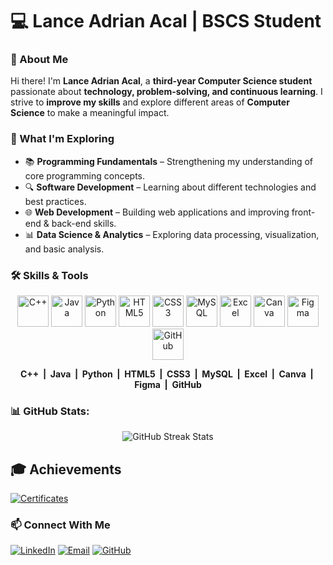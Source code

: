 # 💻 Lance Adrian Acal | BSCS Student

### 🚀 About Me  
Hi there! I'm **Lance Adrian Acal**, a **third-year Computer Science student** passionate about **technology, problem-solving, and continuous learning**. I strive to **improve my skills** and explore different areas of **Computer Science** to make a meaningful impact.

### 📌 What I'm Exploring  
- 📚 **Programming Fundamentals** – Strengthening my understanding of core programming concepts.  
- 🔍 **Software Development** – Learning about different technologies and best practices.
- 🌐 **Web Development** – Building web applications and improving front-end & back-end skills.
- 📊 **Data Science & Analytics** – Exploring data processing, visualization, and basic analysis.  

### 🛠️ Skills & Tools

<p align="center">
  <img src="https://cdn.jsdelivr.net/gh/devicons/devicon/icons/cplusplus/cplusplus-original.svg" alt="C++" width="50" height="50"/>
  <img src="https://cdn.jsdelivr.net/gh/devicons/devicon/icons/java/java-original.svg" alt="Java" width="50" height="50"/>
  <img src="https://cdn.jsdelivr.net/gh/devicons/devicon/icons/python/python-original.svg" alt="Python" width="50" height="50"/>
  <img src="https://cdn.jsdelivr.net/gh/devicons/devicon/icons/html5/html5-original.svg" alt="HTML5" width="50" height="50"/>
  <img src="https://cdn.jsdelivr.net/gh/devicons/devicon/icons/css3/css3-original.svg" alt="CSS3" width="50" height="50"/>
  <img src="https://cdn.jsdelivr.net/gh/devicons/devicon/icons/mysql/mysql-original.svg" alt="MySQL" width="50" height="50"/>
  <img src="https://static.vecteezy.com/system/resources/previews/022/100/657/non_2x/microsoft-excel-logo-transparent-free-png.png" alt="Excel" width="50" height="50"/>
  <img src="https://i.pinimg.com/originals/74/6d/77/746d77ef9b49afd5ec2306d39592d01e.png" alt="Canva" width="50" height="50"/>
  <img src="https://cdn.jsdelivr.net/gh/devicons/devicon/icons/figma/figma-original.svg" alt="Figma" width="50" height="50"/>
  <img src="[https://pngimg.com/uploads/github/github_PNG80.png](https://th.bing.com/th/id/R.8742c08278ff26549bdaf9c743d36af2?rik=Ah%2fXuQF1IgnrwQ&riu=http%3a%2f%2fpngimg.com%2fuploads%2fgithub%2fsmall%2fgithub_PNG63.png&ehk=Hh2OzbsdfXVXAS8D6lsvolMkYw94LhwnjmjieETNLPg%3d&risl=&pid=ImgRaw&r=0)" alt="GitHub" width="50" height="50"/>
</p>

<p align="center" style="font-weight:bold;">
  C++ &nbsp;|&nbsp; Java &nbsp;|&nbsp; Python &nbsp;|&nbsp; HTML5 &nbsp;|&nbsp; CSS3 &nbsp;|&nbsp; MySQL &nbsp;|&nbsp; Excel &nbsp;|&nbsp; Canva &nbsp;|&nbsp; Figma &nbsp;|&nbsp; GitHub
</p>

### 📊 GitHub Stats:
<p align="center">
  <img src="https://nirzak-streak-stats.vercel.app/?user=lncadrnn&theme=dark&hide_border=false" alt="GitHub Streak Stats"/>
</p>

## 🎓 Achievements 
[![Certificates](https://img.shields.io/badge/View%20Certificates-%230A66C2.svg?style=for-the-badge&logo=read-the-docs&logoColor=white)](https://github.com/lncadrnn/certificates)

### 📫 Connect With Me  
[![LinkedIn](https://img.shields.io/badge/LinkedIn-%230077B5.svg?logo=linkedin&logoColor=white)](https://linkedin.com/in/lncadrnn) 
[![Email](https://img.shields.io/badge/Email-D14836?logo=gmail&logoColor=white)](mailto:lanceadrn.acal@gmail.com) 
[![GitHub](https://img.shields.io/badge/GitHub-white?logo=github&logoColor=black)](https://github.com/lncadrnn)


